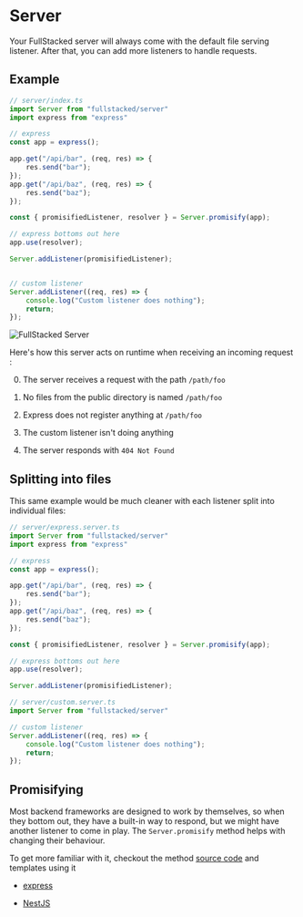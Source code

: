 # Server

Your FullStacked server will always come with the default file serving listener. After that, you can add more listeners to handle requests. 

## Example

```ts
// server/index.ts
import Server from "fullstacked/server"
import express from "express"

// express
const app = express();

app.get("/api/bar", (req, res) => {
    res.send("bar");
});
app.get("/api/baz", (req, res) => {
    res.send("baz");
});

const { promisifiedListener, resolver } = Server.promisify(app);

// express bottoms out here
app.use(resolver);

Server.addListener(promisifiedListener);


// custom listener
Server.addListener((req, res) => {
    console.log("Custom listener does nothing");
    return;
});
```

![FullStacked Server](https://files.cplepage.com/fullstacked/server.png)

Here's how this server acts on runtime when receiving an incoming request :

0. The server receives a request with the path `/path/foo`

1. No files from the public directory is named `/path/foo`

2. Express does not register anything at `/path/foo`

3. The custom listener isn't doing anything

4. The server responds with `404 Not Found`

## Splitting into files

This same example would be much cleaner with each listener split into individual files:

```ts
// server/express.server.ts
import Server from "fullstacked/server"
import express from "express"

// express
const app = express();

app.get("/api/bar", (req, res) => {
    res.send("bar");
});
app.get("/api/baz", (req, res) => {
    res.send("baz");
});

const { promisifiedListener, resolver } = Server.promisify(app);

// express bottoms out here
app.use(resolver);

Server.addListener(promisifiedListener);
```

```ts
// server/custom.server.ts
import Server from "fullstacked/server"

// custom listener
Server.addListener((req, res) => {
    console.log("Custom listener does nothing");
    return;
});
```

## Promisifying

Most backend frameworks are designed to work by themselves, so when they bottom out, they have a built-in way to respond, but we might have another listener to come in play. The `Server.promisify` method helps with changing their behaviour. 

To get more familiar with it, checkout the method [source code](https://github.com/cplepage/fullstacked/blob/main/server.ts#L70) and templates using it

- [express](https://github.com/cplepage/create-fullstacked/blob/main/templates/express/server/express.server.ts)

- [NestJS](https://github.com/cplepage/create-fullstacked/blob/main/templates/nestjs/server/nestjs.server.ts)
